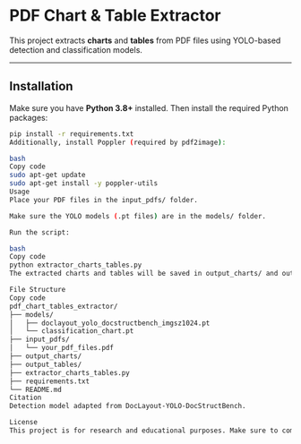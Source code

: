 # PDF Chart & Table Extractor

This project extracts **charts** and **tables** from PDF files using YOLO-based detection and classification models.

---

## Installation

Make sure you have **Python 3.8+** installed. Then install the required Python packages:

```bash
pip install -r requirements.txt
Additionally, install Poppler (required by pdf2image):

bash
Copy code
sudo apt-get update
sudo apt-get install -y poppler-utils
Usage
Place your PDF files in the input_pdfs/ folder.

Make sure the YOLO models (.pt files) are in the models/ folder.

Run the script:

bash
Copy code
python extractor_charts_tables.py
The extracted charts and tables will be saved in output_charts/ and output_tables/ folders respectively.

File Structure
Copy code
pdf_chart_tables_extractor/
├── models/
│   ├── doclayout_yolo_docstructbench_imgsz1024.pt
│   └── classification_chart.pt
├── input_pdfs/
│   └── your_pdf_files.pdf
├── output_charts/
├── output_tables/
├── extractor_charts_tables.py
├── requirements.txt
└── README.md
Citation
Detection model adapted from DocLayout-YOLO-DocStructBench.

License
This project is for research and educational purposes. Make sure to comply with the licenses of the included models.
